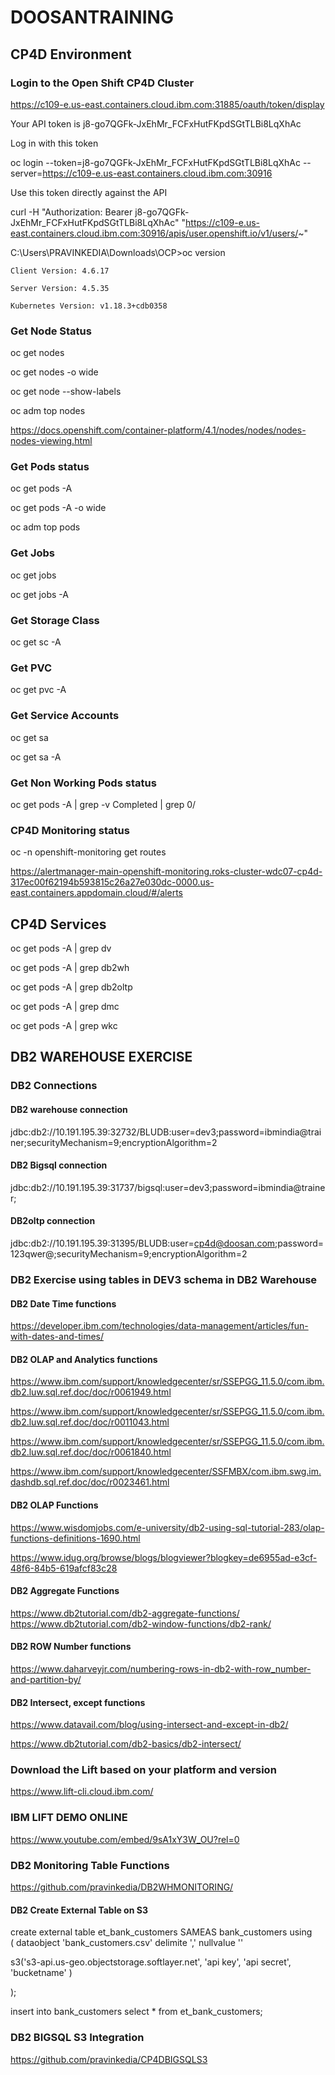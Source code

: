 # DOOSANTRAINING


## CP4D Environment

### Login to the Open Shift CP4D Cluster

https://c109-e.us-east.containers.cloud.ibm.com:31885/oauth/token/display

Your API token is
j8-go7QGFk-JxEhMr_FCFxHutFKpdSGtTLBi8LqXhAc

Log in with this token

oc login --token=j8-go7QGFk-JxEhMr_FCFxHutFKpdSGtTLBi8LqXhAc --server=https://c109-e.us-east.containers.cloud.ibm.com:30916

Use this token directly against the API

curl -H "Authorization: Bearer j8-go7QGFk-JxEhMr_FCFxHutFKpdSGtTLBi8LqXhAc" "https://c109-e.us-east.containers.cloud.ibm.com:30916/apis/user.openshift.io/v1/users/~"

C:\Users\PRAVINKEDIA\Downloads\OCP>oc version

    Client Version: 4.6.17
    
    Server Version: 4.5.35
    
    Kubernetes Version: v1.18.3+cdb0358

### Get Node Status

oc get nodes

oc get nodes -o wide

oc get node --show-labels

oc adm  top nodes

https://docs.openshift.com/container-platform/4.1/nodes/nodes/nodes-nodes-viewing.html

### Get Pods status

oc get pods -A

oc get pods -A -o wide

oc adm top pods

### Get Jobs

oc get jobs 

oc get jobs -A

### Get Storage Class

oc get sc -A

### Get PVC

oc get pvc -A

### Get Service Accounts

oc get sa

oc get sa -A

### Get Non Working Pods status 

oc get pods -A | grep -v Completed | grep 0/

### CP4D Monitoring status

oc -n openshift-monitoring get routes

https://alertmanager-main-openshift-monitoring.roks-cluster-wdc07-cp4d-317ec00f62194b593815c26a27e030dc-0000.us-east.containers.appdomain.cloud/#/alerts

## CP4D Services

oc get pods -A | grep dv

oc get pods -A | grep db2wh

oc get pods -A | grep db2oltp

oc get pods -A | grep dmc

oc get pods -A | grep wkc

## DB2 WAREHOUSE EXERCISE

### DB2 Connections

#### DB2 warehouse connection
jdbc:db2://10.191.195.39:32732/BLUDB:user=dev3;password=ibmindia@trainer;securityMechanism=9;encryptionAlgorithm=2

#### DB2 Bigsql connection
jdbc:db2://10.191.195.39:31737/bigsql:user=dev3;password=ibmindia@trainer;

#### DB2oltp connection
jdbc:db2://10.191.195.39:31395/BLUDB:user=cp4d@doosan.com;password=123qwer@;securityMechanism=9;encryptionAlgorithm=2

### DB2 Exercise using tables in DEV3 schema in DB2 Warehouse

#### DB2 Date Time functions	
https://developer.ibm.com/technologies/data-management/articles/fun-with-dates-and-times/

#### DB2 OLAP and Analytics functions	
https://www.ibm.com/support/knowledgecenter/sr/SSEPGG_11.5.0/com.ibm.db2.luw.sql.ref.doc/doc/r0061949.html

https://www.ibm.com/support/knowledgecenter/sr/SSEPGG_11.5.0/com.ibm.db2.luw.sql.ref.doc/doc/r0011043.html

https://www.ibm.com/support/knowledgecenter/sr/SSEPGG_11.5.0/com.ibm.db2.luw.sql.ref.doc/doc/r0061840.html

https://www.ibm.com/support/knowledgecenter/SSFMBX/com.ibm.swg.im.dashdb.sql.ref.doc/doc/r0023461.html

#### DB2 OLAP Functions	
https://www.wisdomjobs.com/e-university/db2-using-sql-tutorial-283/olap-functions-definitions-1690.html

https://www.idug.org/browse/blogs/blogviewer?blogkey=de6955ad-e3cf-48f6-84b5-619afcf83c28

#### DB2 Aggregate Functions	
https://www.db2tutorial.com/db2-aggregate-functions/
https://www.db2tutorial.com/db2-window-functions/db2-rank/

#### DB2 ROW Number functions	
https://www.daharveyjr.com/numbering-rows-in-db2-with-row_number-and-partition-by/

#### DB2 Intersect, except functions	
https://www.datavail.com/blog/using-intersect-and-except-in-db2/

https://www.db2tutorial.com/db2-basics/db2-intersect/

### Download the Lift based on your platform and version

https://www.lift-cli.cloud.ibm.com/

### IBM LIFT DEMO ONLINE

https://www.youtube.com/embed/9sA1xY3W_OU?rel=0

### DB2 Monitoring Table Functions

https://github.com/pravinkedia/DB2WHMONITORING/

#### DB2 Create External Table on S3

create external table et_bank_customers SAMEAS bank_customers using  
(
dataobject 'bank_customers.csv'
delimite ','
nullvalue ''

s3('s3-api.us-geo.objectstorage.softlayer.net',
    'api key',
    'api secret',
    'bucketname'
)

);

insert into bank_customers select * from et_bank_customers;

### DB2 BIGSQL S3 Integration

https://github.com/pravinkedia/CP4DBIGSQLS3

